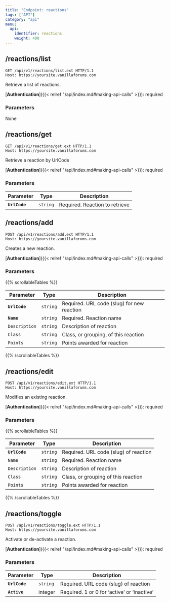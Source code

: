 ```yaml
---
title: "Endpoint: reactions"
tags: ["API"]
category: "api"
menu:
  api:
    identifier: reactions
    weight: 400
---
```


## /reactions/list

```http
GET /api/v1/reactions/list.ext HTTP/1.1
Host: https://yoursite.vanillaforums.com
```

Retrieve a list of reactions.

[__Authentication__]({{< relref "/api/index.md#making-api-calls" >}}): required

### Parameters

None

## /reactions/get

```http
GET /api/v1/reactions/get.ext HTTP/1.1
Host: https://yoursite.vanillaforums.com
```

Retrieve a reaction by UrlCode

[__Authentication__]({{< relref "/api/index.md#making-api-calls" >}}): required

### Parameters

| Parameter      | Type                                  | Description                             |
| -----------    | ------------------------------------- | --------------------------------------- |
| __`UrlCode`__  | `string`            			 | Required. Reaction to retrieve          |

## /reactions/add

```http
POST /api/v1/reactions/add.ext HTTP/1.1
Host: https://yoursite.vanillaforums.com
```

Creates a new reaction.

[__Authentication__]({{< relref "/api/index.md#making-api-calls" >}}): required

### Parameters

{{% scrollableTables %}}

| Parameter  | Type                      | Description                |
| ---------- | ------------------------- | -------------------------- |
| __`UrlCode`__  | `string`            			 | Required. URL code (slug) for new reaction         |
| __`Name`__    | `string`                  | Required. Reaction name            |
| `Description`    | `string`                  | Description of reaction           |
| `Class`    | `string`                  | Class, or grouping, of this reaction        |
| `Points`    | `string`                  | Points awarded for reaction       |

{{% /scrollableTables %}}

## /reactions/edit

```http
POST /api/v1/reactions/edit.ext HTTP/1.1
Host: https://yoursite.vanillaforums.com
```

Modifies an existing reaction.

[__Authentication__]({{< relref "/api/index.md#making-api-calls" >}}): required

### Parameters

{{% scrollableTables %}}

| Parameter  | Type                      | Description                              |
| ---------- | ------------------------- | ---------------------------------------- |
| __`UrlCode`__ | `string`   | Required. URL code (slug) of reaction|
|`Name` | `string`   | Required. Reaction name|
|`Description` | `string`   | Description of reaction|
|`Class` | `string`   | Class,  or grouping of this reaction|
|`Points` | `string`   | Points awarded for reaction|

{{% /scrollableTables %}}

## /reactions/toggle

```http
POST /api/v1/reactions/toggle.ext HTTP/1.1
Host: https://yoursite.vanillaforums.com
```

Activate or de-activate a reaction.

[__Authentication__]({{< relref "/api/index.md#making-api-calls" >}}): required

### Parameters

| Parameter  | Type                      | Description                              |
| ---------- | ------------------------- | ---------------------------------------- |
| __`UrlCode`__ | `string`  | Required. URL code (slug) of reaction |
|__`Active`__| integer   | Required. 1 or 0 for ‘active’ or ‘inactive’|
